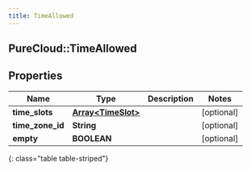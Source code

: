 ```yaml
---
title: TimeAllowed
---
```

## PureCloud::TimeAllowed

## Properties

|Name | Type | Description | Notes|
|------------ | ------------- | ------------- | -------------|
| **time_slots** | [**Array&lt;TimeSlot&gt;**](TimeSlot.html) |  | [optional] |
| **time_zone_id** | **String** |  | [optional] |
| **empty** | **BOOLEAN** |  | [optional] |
{: class="table table-striped"}


